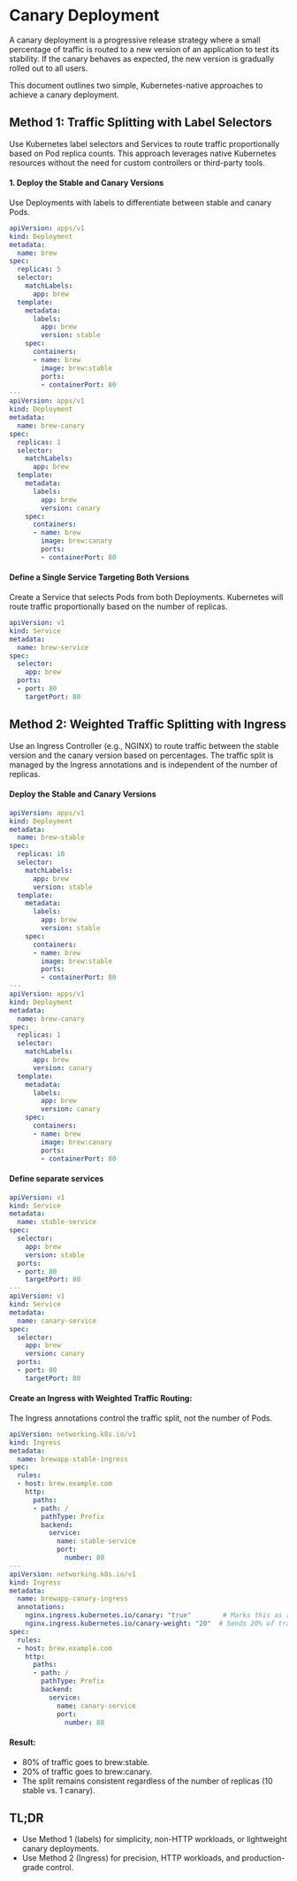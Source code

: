 # Canary Deployment

A canary deployment is a progressive release strategy where a small percentage of traffic is routed to a new version of an application to test its stability. If the canary behaves as expected, the new version is gradually rolled out to all users.

This document outlines two simple, Kubernetes-native approaches to achieve a canary deployment.

## Method 1: Traffic Splitting with Label Selectors

Use Kubernetes label selectors and Services to route traffic proportionally based on Pod replica counts. This approach leverages native Kubernetes resources without the need for custom controllers or third-party tools.

#### 1. Deploy the Stable and Canary Versions

Use Deployments with labels to differentiate between stable and canary Pods.

```yaml
apiVersion: apps/v1
kind: Deployment
metadata:
  name: brew
spec:
  replicas: 5
  selector:
    matchLabels:
      app: brew
  template:
    metadata:
      labels:
        app: brew
        version: stable
    spec:
      containers:
      - name: brew
        image: brew:stable
        ports:
        - containerPort: 80
---
apiVersion: apps/v1
kind: Deployment
metadata:
  name: brew-canary
spec:
  replicas: 1
  selector:
    matchLabels:
      app: brew
  template:
    metadata:
      labels:
        app: brew
        version: canary
    spec:
      containers:
      - name: brew
        image: brew:canary
        ports:
        - containerPort: 80


```

#### Define a Single Service Targeting Both Versions

Create a Service that selects Pods from both Deployments. Kubernetes will route traffic proportionally based on the number of replicas.

```yaml
apiVersion: v1
kind: Service
metadata:
  name: brew-service
spec:
  selector:
    app: brew
  ports:
  - port: 80
    targetPort: 80

```

## Method 2: Weighted Traffic Splitting with Ingress

Use an Ingress Controller (e.g., NGINX) to route traffic between the stable version and the canary version based on percentages. The traffic split is managed by the Ingress annotations and is independent of the number of replicas.

#### Deploy the Stable and Canary Versions

```yaml
apiVersion: apps/v1
kind: Deployment
metadata:
  name: brew-stable
spec:
  replicas: 10
  selector:
    matchLabels:
      app: brew
      version: stable
  template:
    metadata:
      labels:
        app: brew
        version: stable
    spec:
      containers:
      - name: brew
        image: brew:stable
        ports:
        - containerPort: 80
---
apiVersion: apps/v1
kind: Deployment
metadata:
  name: brew-canary
spec:
  replicas: 1  
  selector:
    matchLabels:
      app: brew
      version: canary
  template:
    metadata:
      labels:
        app: brew
        version: canary
    spec:
      containers:
      - name: brew
        image: brew:canary
        ports:
        - containerPort: 80

```
#### Define separate services

```yaml
apiVersion: v1
kind: Service
metadata:
  name: stable-service
spec:
  selector:
    app: brew
    version: stable
  ports:
  - port: 80
    targetPort: 80
---
apiVersion: v1
kind: Service
metadata:
  name: canary-service
spec:
  selector:
    app: brew
    version: canary
  ports:
  - port: 80
    targetPort: 80
```

#### Create an Ingress with Weighted Traffic Routing: 

The Ingress annotations control the traffic split, not the number of Pods.

```yaml
apiVersion: networking.k8s.io/v1
kind: Ingress
metadata:
  name: brewapp-stable-ingress
spec:
  rules:
  - host: brew.example.com
    http:
      paths:
      - path: /
        pathType: Prefix
        backend:
          service:
            name: stable-service
            port:
              number: 80
---
apiVersion: networking.k8s.io/v1
kind: Ingress
metadata:
  name: brewapp-canary-ingress
  annotations:
    nginx.ingress.kubernetes.io/canary: "true"        # Marks this as a canary rule
    nginx.ingress.kubernetes.io/canary-weight: "20"  # Sends 20% of traffic to canary
spec:
  rules:
  - host: brew.example.com
    http:
      paths:
      - path: /
        pathType: Prefix
        backend:
          service:
            name: canary-service
            port:
              number: 80

```

#### Result:

- 80% of traffic goes to brew:stable.
- 20% of traffic goes to brew:canary.
- The split remains consistent regardless of the number of replicas (10 stable vs. 1 canary).

## TL;DR

- Use Method 1 (labels) for simplicity, non-HTTP workloads, or lightweight canary deployments.
- Use Method 2 (Ingress) for precision, HTTP workloads, and production-grade control.

